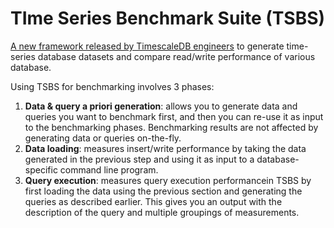 # TIme Series Benchmark Suite (TSBS)

[A new framework released by TimescaleDB engineers](https://github.com/timescale/tsbs) to generate time-series database datasets and compare read/write performance of various database.

Using TSBS for benchmarking involves 3 phases:

1. **Data & query a priori generation**: allows you to generate data and queries you want to benchmark first, and then you can re-use it as input to the benchmarking phases. Benchmarking results are not affected by generating data or queries on-the-fly.
2. **Data loading**: measures insert/write performance by taking the data generated in the previous step and using it as input to a database-specific command line program.
3. **Query execution**: measures query execution performancein TSBS by first loading the data using the previous section and generating the queries as described earlier. This gives you an output with the description of the query and multiple groupings of measurements.
